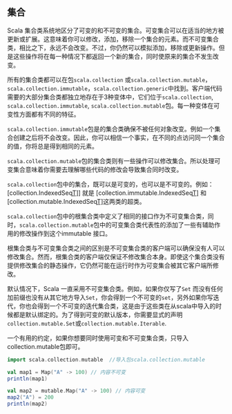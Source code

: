## 集合

Scala 集合类系统地区分了可变的和不可变的集合。可变集合可以在适当的地方被更新或扩展。这意味着你可以修改，添加，移除一个集合的元素。而不可变集合类，相比之下，永远不会改变。不过，你仍然可以模拟添加，移除或更新操作。但是这些操作将在每一种情况下都返回一个新的集合，同时使原来的集合不发生改变。

所有的集合类都可以在包`scala.collection` 或`scala.collection.mutable`，`scala.collection.immutable`，`scala.collection.generic`中找到。客户端代码需要的大部分集合类都独立地存在于3种变体中，它们位于`scala.collection`, `scala.collection.immutable`, `scala.collection.mutable`包。每一种变体在可变性方面都有不同的特征。

`scala.collection.immutable`包是的集合类确保不被任何对象改变。例如一个集合创建之后将不会改变。因此，你可以相信一个事实，在不同的点访问同一个集合的值，你将总是得到相同的元素。

`scala.collection.mutable`包的集合类则有一些操作可以修改集合。所以处理可变集合意味着你需要去理解哪些代码的修改会导致集合同时改变。

`scala.collection`包中的集合，既可以是可变的，也可以是不可变的。例如：[collection.IndexedSeq[T\]](http://www.scala-lang.org/api/current/scala/collection/IndexedSeq.html)] 就是 [collection.immutable.IndexedSeq[T\]](http://www.scala-lang.org/api/current/scala/collection/immutable/IndexedSeq.html) 和[collection.mutable.IndexedSeq[T\]](http://www.scala-lang.org/api/current/scala/collection/mutable/IndexedSeq.html)这两类的超类。

`scala.collection`包中的根集合类中定义了相同的接口作为不可变集合类，同时，`scala.collection.mutable`包中的可变集合类代表性的添加了一些有辅助作用的修改操作到这个immutable 接口。

根集合类与不可变集合类之间的区别是不可变集合类的客户端可以确保没有人可以修改集合。然而，根集合类的客户端仅保证不修改集合本身。即使这个集合类没有提供修改集合的静态操作，它仍然可能在运行时作为可变集合被其它客户端所修改。

默认情况下，Scala 一直采用不可变集合类。例如，如果你仅写了`Set` 而没有任何加前缀也没有从其它地方导入`Set`，你会得到一个不可变的`set`，另外如果你写迭代，你也会得到一个不可变的迭代集合类，这是由于这些类在从scala中导入的时候都是默认绑定的。为了得到可变的默认版本，你需要显式的声明`collection.mutable.Set`或`collection.mutable.Iterable`.

一个有用的约定，如果你想要同时使用可变和不可变集合类，只导入collection.mutable包即可。

```scala
import scala.collection.mutable  //导入包scala.collection.mutable

val map1 = Map("A" -> 100) // 内容不可变
println(map1)

val map2 = mutable.Map("A" -> 100) // 内容可变
map2("A") = 200
println(map2)
```

